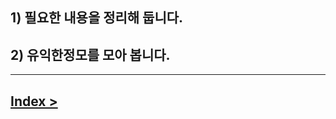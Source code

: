 ## 1) 필요한 내용을 정리해 둡니다.
## 2) 유익한정모를 모아 봅니다.
---
## [Index >](https://github.com/junbae2/documents/blob/master/index.md) 

